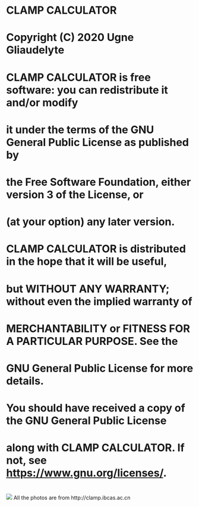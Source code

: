 # CLAMP CALCULATOR

#     <CLAMP CALCULATOR. Web based application for a CLAMP data calculation>
#     Copyright (C) 2020  Ugne Gliaudelyte
# 
#     CLAMP CALCULATOR is free software: you can redistribute it and/or modify
#     it under the terms of the GNU General Public License as published by
#     the Free Software Foundation, either version 3 of the License, or
#     (at your option) any later version.
# 
#     CLAMP CALCULATOR is distributed in the hope that it will be useful,
#     but WITHOUT ANY WARRANTY; without even the implied warranty of
#     MERCHANTABILITY or FITNESS FOR A PARTICULAR PURPOSE.  See the
#     GNU General Public License for more details.
# 
#     You should have received a copy of the GNU General Public License
#     along with CLAMP CALCULATOR.  If not, see <https://www.gnu.org/licenses/>.
# 

<img src='https://repository-images.githubusercontent.com/250057363/664e4b80-0fb0-11eb-8fd4-ae3ae4f22c50'>
All the photos are from http://clamp.ibcas.ac.cn

